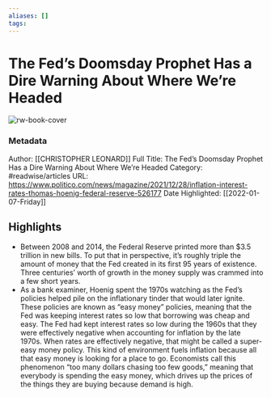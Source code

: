```yaml
---
aliases: []
tags:
---
```

# The Fed’s Doomsday Prophet Has a Dire Warning About Where We’re Headed

![rw-book-cover](https://readwise-assets.s3.amazonaws.com/static/images/article0.00998d930354.png)
### Metadata
Author: [[CHRISTOPHER LEONARD]]
Full Title: The Fed’s Doomsday Prophet Has a Dire Warning About Where We’re Headed
Category: #readwise/articles
URL: https://www.politico.com/news/magazine/2021/12/28/inflation-interest-rates-thomas-hoenig-federal-reserve-526177
Date Highlighted: [[2022-01-07-Friday]]

## Highlights
- Between 2008 and 2014, the Federal Reserve printed more than $3.5 trillion in new bills. To put that in perspective, it’s roughly triple the amount of money that the Fed created in its first 95 years of existence. Three centuries’ worth of growth in the money supply was crammed into a few short years.
- As a bank examiner, Hoenig spent the 1970s watching as the Fed’s policies helped pile on the inflationary tinder that would later ignite. These policies are known as “easy money” policies, meaning that the Fed was keeping interest rates so low that borrowing was cheap and easy. The Fed had kept interest rates so low during the 1960s that they were effectively negative when accounting for inflation by the late 1970s. When rates are effectively negative, that might be called a super-easy money policy. This kind of environment fuels inflation because all that easy money is looking for a place to go. Economists call this phenomenon “too many dollars chasing too few goods,” meaning that everybody is spending the easy money, which drives up the prices of the things they are buying because demand is high.

